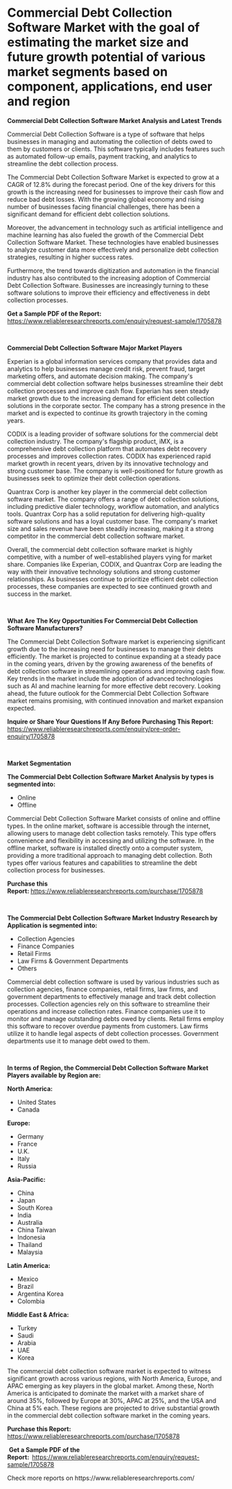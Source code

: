 <p><h1>Commercial Debt Collection Software Market with the goal of estimating the market size and future growth potential of various market segments based on component, applications, end user and region</h1></p><p><strong>Commercial Debt Collection Software Market Analysis and Latest Trends</strong></p>
<p><p>Commercial Debt Collection Software is a type of software that helps businesses in managing and automating the collection of debts owed to them by customers or clients. This software typically includes features such as automated follow-up emails, payment tracking, and analytics to streamline the debt collection process.</p><p>The Commercial Debt Collection Software Market is expected to grow at a CAGR of 12.8% during the forecast period. One of the key drivers for this growth is the increasing need for businesses to improve their cash flow and reduce bad debt losses. With the growing global economy and rising number of businesses facing financial challenges, there has been a significant demand for efficient debt collection solutions.</p><p>Moreover, the advancement in technology such as artificial intelligence and machine learning has also fueled the growth of the Commercial Debt Collection Software Market. These technologies have enabled businesses to analyze customer data more effectively and personalize debt collection strategies, resulting in higher success rates.</p><p>Furthermore, the trend towards digitization and automation in the financial industry has also contributed to the increasing adoption of Commercial Debt Collection Software. Businesses are increasingly turning to these software solutions to improve their efficiency and effectiveness in debt collection processes.</p></p>
<p><strong>Get a Sample PDF of the Report:&nbsp;</strong> <a href="https://www.reliableresearchreports.com/enquiry/request-sample/1705878">https://www.reliableresearchreports.com/enquiry/request-sample/1705878</a></p>
<p>&nbsp;</p>
<p><strong>Commercial Debt Collection Software Major Market Players</strong></p>
<p><p>Experian is a global information services company that provides data and analytics to help businesses manage credit risk, prevent fraud, target marketing offers, and automate decision making. The company's commercial debt collection software helps businesses streamline their debt collection processes and improve cash flow. Experian has seen steady market growth due to the increasing demand for efficient debt collection solutions in the corporate sector. The company has a strong presence in the market and is expected to continue its growth trajectory in the coming years.</p><p>CODIX is a leading provider of software solutions for the commercial debt collection industry. The company's flagship product, iMX, is a comprehensive debt collection platform that automates debt recovery processes and improves collection rates. CODIX has experienced rapid market growth in recent years, driven by its innovative technology and strong customer base. The company is well-positioned for future growth as businesses seek to optimize their debt collection operations.</p><p>Quantrax Corp is another key player in the commercial debt collection software market. The company offers a range of debt collection solutions, including predictive dialer technology, workflow automation, and analytics tools. Quantrax Corp has a solid reputation for delivering high-quality software solutions and has a loyal customer base. The company's market size and sales revenue have been steadily increasing, making it a strong competitor in the commercial debt collection software market.</p><p>Overall, the commercial debt collection software market is highly competitive, with a number of well-established players vying for market share. Companies like Experian, CODIX, and Quantrax Corp are leading the way with their innovative technology solutions and strong customer relationships. As businesses continue to prioritize efficient debt collection processes, these companies are expected to see continued growth and success in the market.</p></p>
<p>&nbsp;</p>
<p><strong>What Are The Key Opportunities For Commercial Debt Collection Software Manufacturers?</strong></p>
<p><p>The Commercial Debt Collection Software market is experiencing significant growth due to the increasing need for businesses to manage their debts efficiently. The market is projected to continue expanding at a steady pace in the coming years, driven by the growing awareness of the benefits of debt collection software in streamlining operations and improving cash flow. Key trends in the market include the adoption of advanced technologies such as AI and machine learning for more effective debt recovery. Looking ahead, the future outlook for the Commercial Debt Collection Software market remains promising, with continued innovation and market expansion expected.</p></p>
<p><strong>Inquire or Share Your Questions If Any Before Purchasing This Report:</strong> <a href="https://www.reliableresearchreports.com/enquiry/pre-order-enquiry/1705878">https://www.reliableresearchreports.com/enquiry/pre-order-enquiry/1705878</a></p>
<p>&nbsp;</p>
<p><strong>Market Segmentation</strong></p>
<p><strong>The Commercial Debt Collection Software Market Analysis by types is segmented into:</strong></p>
<p><ul><li>Online</li><li>Offline</li></ul></p>
<p><p>Commercial Debt Collection Software Market consists of online and offline types. In the online market, software is accessible through the internet, allowing users to manage debt collection tasks remotely. This type offers convenience and flexibility in accessing and utilizing the software. In the offline market, software is installed directly onto a computer system, providing a more traditional approach to managing debt collection. Both types offer various features and capabilities to streamline the debt collection process for businesses.</p></p>
<p><strong>Purchase this Report:&nbsp;</strong><a href="https://www.reliableresearchreports.com/purchase/1705878">https://www.reliableresearchreports.com/purchase/1705878</a></p>
<p>&nbsp;</p>
<p><strong>The Commercial Debt Collection Software Market Industry Research by Application is segmented into:</strong></p>
<p><ul><li>Collection Agencies</li><li>Finance Companies</li><li>Retail Firms</li><li>Law Firms & Government Departments</li><li>Others</li></ul></p>
<p><p>Commercial debt collection software is used by various industries such as collection agencies, finance companies, retail firms, law firms, and government departments to effectively manage and track debt collection processes. Collection agencies rely on this software to streamline their operations and increase collection rates. Finance companies use it to monitor and manage outstanding debts owed by clients. Retail firms employ this software to recover overdue payments from customers. Law firms utilize it to handle legal aspects of debt collection processes. Government departments use it to manage debt owed to them.</p></p>
<p>&nbsp;</p>
<p><strong>In terms of Region, the Commercial Debt Collection Software Market Players available by Region are:</strong></p>
<p>
    <p> <strong> North America: </strong>
        <ul>
            <li>United States</li>
            <li>Canada</li>
        </ul>
        </p> 
    <p> <strong> Europe: </strong>
        <ul>
            <li>Germany</li>
            <li>France</li>
            <li>U.K.</li>
            <li>Italy</li>
            <li>Russia</li>
        </ul>
        </p> 
    <p> <strong> Asia-Pacific: </strong>
        <ul>
            <li>China</li>
            <li>Japan</li>
            <li>South Korea</li>
            <li>India</li>
            <li>Australia</li>
            <li>China Taiwan</li>
            <li>Indonesia</li>
            <li>Thailand</li>
            <li>Malaysia</li>
        </ul>
        </p> 
    <p> <strong> Latin America: </strong>
        <ul>
            <li>Mexico</li>
            <li>Brazil</li>
            <li>Argentina Korea</li>
            <li>Colombia</li>
        </ul>
        </p> 
    <p> <strong> Middle East & Africa: </strong>
        <ul>
            <li>Turkey</li>
            <li>Saudi</li>
            <li>Arabia</li>
            <li>UAE</li>
            <li>Korea</li>
        </ul>
    </p>
    </p>
<p><p>The commercial debt collection software market is expected to witness significant growth across various regions, with North America, Europe, and APAC emerging as key players in the global market. Among these, North America is anticipated to dominate the market with a market share of around 35%, followed by Europe at 30%, APAC at 25%, and the USA and China at 5% each. These regions are projected to drive substantial growth in the commercial debt collection software market in the coming years.</p></p>
<p><strong>Purchase this Report: </strong><a href="https://www.reliableresearchreports.com/purchase/1705878">https://www.reliableresearchreports.com/purchase/1705878</a></p>
<p>&nbsp;<strong>Get a Sample PDF of the Report:&nbsp;&nbsp;</strong><a href="https://www.reliableresearchreports.com/enquiry/request-sample/1705878">https://www.reliableresearchreports.com/enquiry/request-sample/1705878</a></p>
<p><strong></strong></p>
<p>Check more reports on https://www.reliableresearchreports.com/</p>